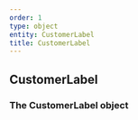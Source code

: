 ```yaml
---
order: 1
type: object
entity: CustomerLabel
title: CustomerLabel
---
```


## CustomerLabel

### The CustomerLabel object
